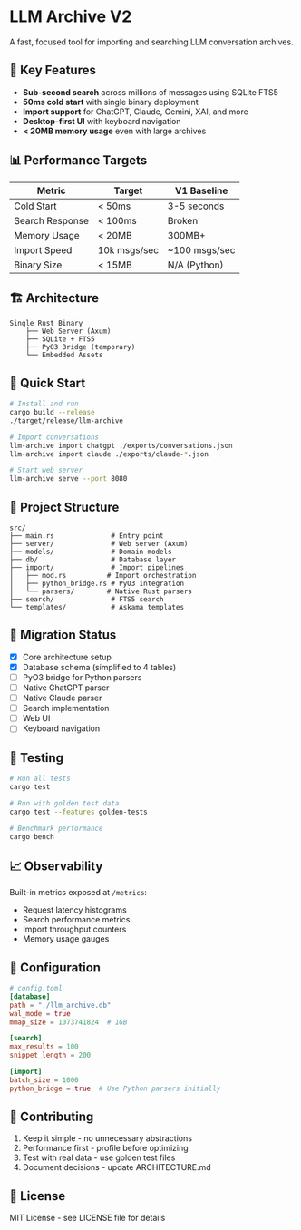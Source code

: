# LLM Archive V2

A fast, focused tool for importing and searching LLM conversation archives.

## 🚀 Key Features

- **Sub-second search** across millions of messages using SQLite FTS5
- **50ms cold start** with single binary deployment
- **Import support** for ChatGPT, Claude, Gemini, XAI, and more
- **Desktop-first UI** with keyboard navigation
- **< 20MB memory usage** even with large archives

## 📊 Performance Targets

| Metric | Target | V1 Baseline |
|--------|--------|-------------|
| Cold Start | < 50ms | 3-5 seconds |
| Search Response | < 100ms | Broken |
| Memory Usage | < 20MB | 300MB+ |
| Import Speed | 10k msgs/sec | ~100 msgs/sec |
| Binary Size | < 15MB | N/A (Python) |

## 🏗️ Architecture

```
Single Rust Binary
    ├── Web Server (Axum)
    ├── SQLite + FTS5
    ├── PyO3 Bridge (temporary)
    └── Embedded Assets
```

## 🚦 Quick Start

```bash
# Install and run
cargo build --release
./target/release/llm-archive

# Import conversations
llm-archive import chatgpt ./exports/conversations.json
llm-archive import claude ./exports/claude-*.json

# Start web server
llm-archive serve --port 8080
```

## 📁 Project Structure

```
src/
├── main.rs              # Entry point
├── server/              # Web server (Axum)
├── models/              # Domain models
├── db/                  # Database layer
├── import/              # Import pipelines
│   ├── mod.rs          # Import orchestration
│   ├── python_bridge.rs # PyO3 integration
│   └── parsers/        # Native Rust parsers
├── search/              # FTS5 search
└── templates/           # Askama templates
```

## 🔄 Migration Status

- [x] Core architecture setup
- [x] Database schema (simplified to 4 tables)
- [ ] PyO3 bridge for Python parsers
- [ ] Native ChatGPT parser
- [ ] Native Claude parser
- [ ] Search implementation
- [ ] Web UI
- [ ] Keyboard navigation

## 🧪 Testing

```bash
# Run all tests
cargo test

# Run with golden test data
cargo test --features golden-tests

# Benchmark performance
cargo bench
```

## 📈 Observability

Built-in metrics exposed at `/metrics`:
- Request latency histograms
- Search performance metrics
- Import throughput counters
- Memory usage gauges

## 🔧 Configuration

```toml
# config.toml
[database]
path = "./llm_archive.db"
wal_mode = true
mmap_size = 1073741824  # 1GB

[search]
max_results = 100
snippet_length = 200

[import]
batch_size = 1000
python_bridge = true  # Use Python parsers initially
```

## 🤝 Contributing

1. Keep it simple - no unnecessary abstractions
2. Performance first - profile before optimizing
3. Test with real data - use golden test files
4. Document decisions - update ARCHITECTURE.md

## 📝 License

MIT License - see LICENSE file for details